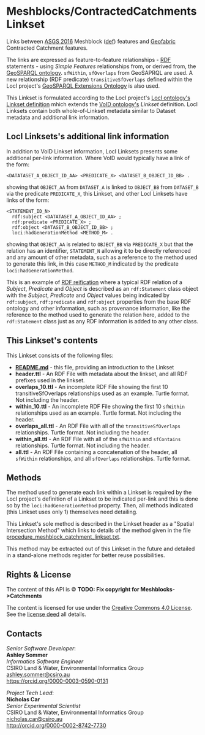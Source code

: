 # Meshblocks/ContractedCatchments Linkset
Links between [ASGS 2016](http://linked.data.gov.au/dataset/asgs2016) Meshblock ([def](http://linked.data.gov.au/def/asgs#MeshBlock)) features and [Geofabric](http://linked.data.gov.au/dataset/geofabric) Contracted Catchment features.

The links are expressed as feature-to-feature relationships - [RDF](https://www.w3.org/2001/sw/wiki/RDF) statements - using *Simple Features* relationships from, or derived from, the [GeoSPARQL ontology](https://en.wikipedia.org/wiki/GeoSPARQL). `sfWithin`, `sfOverlaps` from GeoSAPRQL are used. A new relationship (RDF predicate) `transitiveSfOverlaps` defined within the LocI project's [GeoSPARQL Extensions Ontology](https://github.com/CSIRO-enviro-informatics/geosparql-ext-ont) is also used. 

This Linkset is formulated according to the LocI project's [LocI ontology's Linkset definition](http://linked.data.gov.au/def/loci#Linkset) mhich extends the [VoID ontology's](https://www.w3.org/TR/void/) *Linkset* definition. LocI Linksets contain both whole-of-Linkset metadata similar to Dataset metadata and additional link information.

## LocI Linksets's additional link information
In addition to VoID Linkset information, LocI Linksets presents some additional per-link information. Where VoID would typically have a link of the form:

```
<DATATASET_A_OBJECT_ID_AA> <PREDICATE_X> <DATASET_B_OBJECT_ID_BB> .
```
showing that `OBJECT_AA` from `DATASET_A` is linked to `OBJECT_BB` from `DATASET_B` via the predicate `PREDICATE_X`, this Linkset, and other LocI Linksets have links of the form:

```
<STATEMENT_ID_N>
  rdf:subject <DATATASET_A_OBJECT_ID_AA> ;
  rdf:predicate <PREDICATE_X> ;
  rdf:object <DATASET_B_OBJECT_ID_BB> ;
  loci:hadGenerationMethod <METHOD_M> .
```

showing that `OBJECT_AA` is related to `OBJECT_BB` via `PREDICATE_X` but that the relation has an identifier, `STATEMENT_N` allowing it to be directly referenced and any amount of other metadata, such as a reference to the method used to generate this link, in this case `METHOD_M` indicated by the predicate `loci:hadGenerationMethod`.

This is an example of [RDF reification](http://patterns.dataincubator.org/book/reified-statement.html) where a typical RDF relation of a *Subject*, *Predicate* and *Object* is described as an `rdf:Statement` class object with the *Subject*, *Predicate* and *Object* values being indicated by `rdf:subject`, `rdf:predicate` and `rdf:object` properties from the base RDF ontology and other information, such as provenance information, like the reference to the method used to generate the relation here, added to the `rdf:Statement` class just as any RDF information is added to any other class.

## This Linkset's contents
This Linkset consists of the following files:

* **[README.md](README.md)** - this file, providing an introduction to the Linkset
* **header.ttl** - An RDF File with metadata about the linkset, and all RDF prefixes used in the linkset.
* **overlaps_10.ttl** - An incomplete RDF File showing the first 10 transitiveSfOverlaps relationships used as an example. Turtle format. Not including the header.
* **within_10.ttl** - An incomplete RDF File showing the first 10 `sfWithin` relationships used as an example. Turtle format. Not including the header.
* **overlaps_all.ttl** - An RDF File with all of the `transitiveSfOverlaps` relationships. Turtle format. Not including the header.
* **within_all.ttl** - An RDF File with all of the `sfWithin` and `sfContains` relationships. Turtle format. Not including the header.
* **all.ttl** - An RDF File containing a concatenation of the header, all `sfWithin` relationships, and all `sfOverlaps` relationships. Turtle format.


## Methods
The method used to generate each link within a Linkset is required by the LocI project's definition of a Linkset to be indicated per-link and this is done so by the `loci:hadGenerationMethod` property. Then, all methods indicated (this Linkset uses only 1) themselves need detailing. 

This Linkset's sole method is described in the Linkset header as a "Spatial Intersection Method" which links to details of the method given in the file [procedure_meshblock_catchment_linkset.txt](procedure_meshblock_catchment_linkset.txt).

This method may be extracted out of this Linkset in the future and detailed in a stand-alone methods register for better reuse possibilities.


## Rights & License
The content of this API is &copy; **TODO: Fix copyright for Meshblocks->Catchments**

The content is licensed for use under the [Creative Commons 4.0 License](https://creativecommons.org/licenses/by/4.0/). See the [license deed](LICENSE) all details.


## Contacts
*Senior Software Developer*:  
**Ashley Sommer**  
*Informatics Software Engineer*  
CSIRO Land & Water, Environmental Informatics Group  
<ashley.sommer@csiro.au>  
<https://orcid.org/0000-0003-0590-0131>  

*Project Tech Lead*:  
**Nicholas Car**  
*Senior Experimental Scientist*  
CSIRO Land & Water, Environmental Informatics Group  
<nicholas.car@csiro.au>  
<http://orcid.org/0000-0002-8742-7730>  

